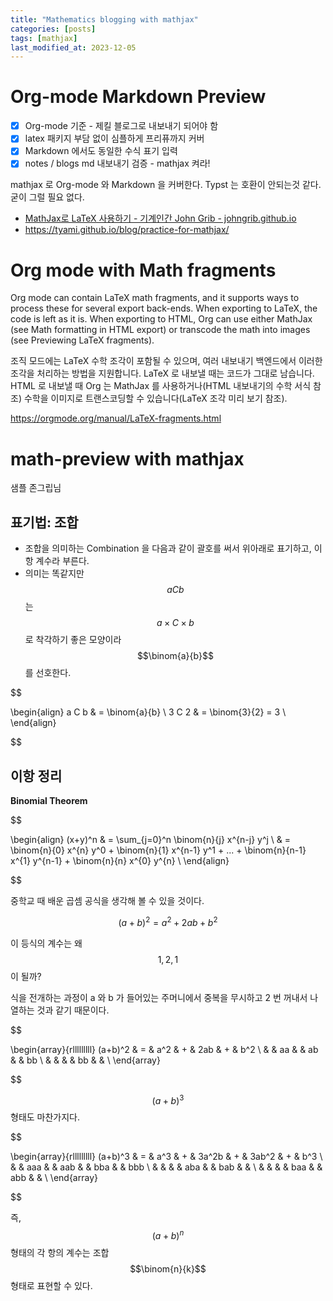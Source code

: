 ```yaml
---
title: "Mathematics blogging with mathjax"
categories: [posts]
tags: [mathjax]
last_modified_at: 2023-12-05
---
```




# Org-mode Markdown Preview

-   [X] Org-mode 기준 - 제킬 블로그로 내보내기 되어야 함
-   [X] latex 패키지 부담 없이 심플하게 프리퓨까지 커버
-   [X] Markdown 에서도 동일한 수식 표기 입력
-   [X] notes / blogs md 내보내기 검증 - mathjax 켜라!

mathjax 로 Org-mode 와 Markdown 을 커버한다. Typst 는 호환이 안되는것 같다. 굳이 그럴 필요 없다.

-   [MathJax로 LaTeX 사용하기 - 기계인간 John Grib - johngrib.github.io](https://johngrib.github.io/wiki/mathjax-latex/)
-   <https://tyami.github.io/blog/practice-for-mathjax/>


# Org mode with Math fragments



Org mode can contain LaTeX math fragments, and it supports ways to process these for several export back-ends. When exporting to LaTeX, the code is left as it is. When exporting to HTML, Org can use either MathJax (see Math formatting in HTML export) or transcode the math into images (see Previewing LaTeX fragments).

조직 모드에는 LaTeX 수학 조각이 포함될 수 있으며, 여러 내보내기 백엔드에서 이러한 조각을 처리하는 방법을 지원합니다. LaTeX 로 내보낼 때는 코드가 그대로 남습니다. HTML 로 내보낼 때 Org 는 MathJax 를 사용하거나(HTML 내보내기의 수학 서식 참조) 수학을 이미지로 트랜스코딩할 수 있습니다(LaTeX 조각 미리 보기 참조).

<https://orgmode.org/manual/LaTeX-fragments.html>


# math-preview with mathjax



샘플 존그립님


## 표기법: 조합

-   조합을 의미하는 Combination 을 다음과 같이 괄호를 써서 위아래로 표기하고, 이항 계수라 부른다.
-   의미는 똑같지만 $$aCb$$ 는 $$a \times C \times b$$로 착각하기 좋은 모양이라 $$\binom{a}{b}$$를 선호한다.

$$

\begin{align}
a C b & = \binom{a}{b} \\
3 C 2 & = \binom{3}{2} = 3 \\
\end{align}

$$


## 이항 정리

****Binomial Theorem****

$$

\begin{align}
(x+y)^n & = \sum_{j=0}^n \binom{n}{j} x^{n-j} y^j \\
    & = \binom{n}{0} x^{n} y^0
        + \binom{n}{1} x^{n-1} y^1
        + ...
        + \binom{n}{n-1} x^{1} y^{n-1}
        + \binom{n}{n} x^{0} y^{n} \\
\end{align}

$$

중학교 때 배운 곱셈 공식을 생각해 볼 수 있을 것이다.

$$(a+b)^2 = a^2 + 2ab + b^2$$

이 등식의 계수는 왜 $$1, 2, 1$$ 이 될까?

식을 전개하는 과정이 a 와 b 가 들어있는 주머니에서 중복을 무시하고 2 번 꺼내서 나열하는 것과 같기 때문이다.

$$

\begin{array}{rlllllllll}
(a+b)^2 & = & a^2 & + & 2ab & + & b^2 \\
        &   & aa  &   & ab  &   & bb  \\
        &   &     &   & bb  &   &     \\
\end{array}

$$

$$(a+b)^3$$ 형태도 마찬가지다.

$$

\begin{array}{rlllllllll}
(a+b)^3 & = & a^3 & + & 3a^2b & + & 3ab^2 & + & b^3 \\
        &   & aaa &   & aab   &   & bba   &   & bbb \\
        &   &     &   & aba   &   & bab   &   &     \\
        &   &     &   & baa   &   & abb   &   &     \\
\end{array}

$$

즉, $$ (a+b)^n $$ 형태의 각 항의 계수는 조합 $$\binom{n}{k}$$ 형태로 표현할 수 있다.
